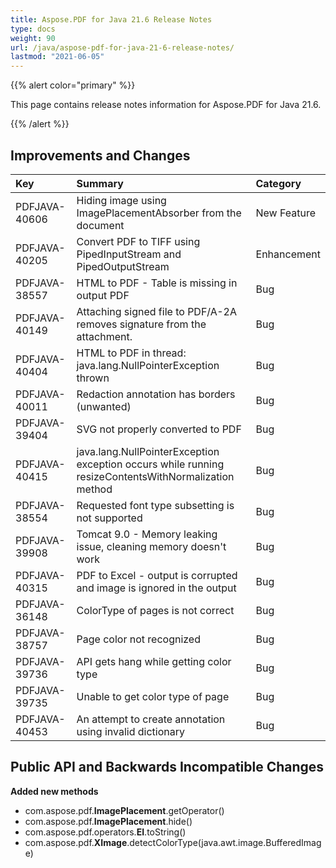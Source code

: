 ```yaml
---
title: Aspose.PDF for Java 21.6 Release Notes
type: docs
weight: 90
url: /java/aspose-pdf-for-java-21-6-release-notes/
lastmod: "2021-06-05"
---
```


{{% alert color="primary" %}}

This page contains release notes information for Aspose.PDF for Java 21.6.

{{% /alert %}}
## **Improvements and Changes**

|**Key**|**Summary**|**Category**|
| :- | :- | :- |
|PDFJAVA-40606|Hiding image using ImagePlacementAbsorber from the document|New Feature|
|PDFJAVA-40205|Convert PDF to TIFF using PipedInputStream and PipedOutputStream|Enhancement|
|PDFJAVA-38557|HTML to PDF - Table is missing in output PDF|Bug|
|PDFJAVA-40149|Attaching signed file to PDF/A-2A removes signature from the attachment.|Bug|
|PDFJAVA-40404|HTML to PDF in thread: java.lang.NullPointerException thrown|Bug|
|PDFJAVA-40011|Redaction annotation has borders (unwanted)|Bug|
|PDFJAVA-39404|SVG not properly converted to PDF|Bug|
|PDFJAVA-40415|java.lang.NullPointerException exception occurs while running resizeContentsWithNormalization method|Bug|
|PDFJAVA-38554|Requested font type subsetting is not supported|Bug|
|PDFJAVA-39908|Tomcat 9.0 - Memory leaking issue, cleaning memory doesn't work|Bug|
|PDFJAVA-40315|PDF to Excel - output is corrupted and image is ignored in the output|Bug|
|PDFJAVA-36148|ColorType of pages is not correct|Bug|
|PDFJAVA-38757|Page color not recognized|Bug|
|PDFJAVA-39736|API gets hang while getting color type|Bug|
|PDFJAVA-39735|Unable to get color type of page|Bug|
|PDFJAVA-40453|An attempt to create annotation using invalid dictionary|Bug|



## **Public API and Backwards Incompatible Changes**



**Added new methods** 
- com.aspose.pdf.**ImagePlacement**.getOperator()
- com.aspose.pdf.**ImagePlacement**.hide()
- com.aspose.pdf.operators.**EI**.toString()
- com.aspose.pdf.**XImage**.detectColorType(java.awt.image.BufferedImage)


